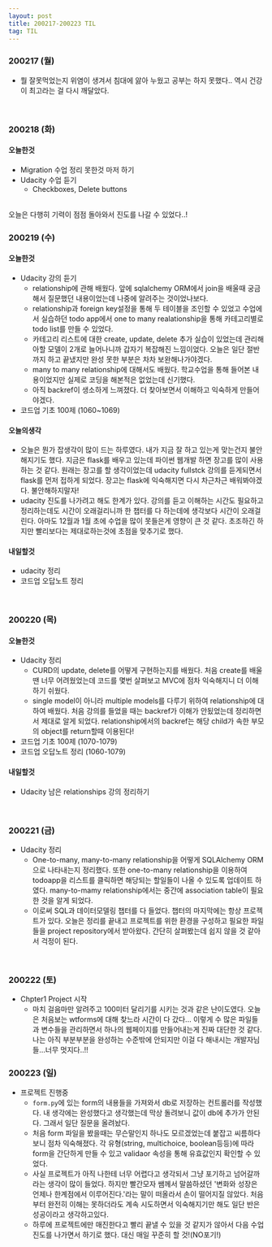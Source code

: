 ```yaml
---
layout: post
title: 200217-200223 TIL
tag: TIL
---
```


### 200217 (월)
- 뭘 잘못먹었는지 위염이 생겨서 침대에 앓아 누웠고 공부는 하지 못했다.. 역시 건강이 최고라는 걸 다시 깨달았다.

<br>

### 200218 (화)
#### 오늘한것
- Migration 수업 정리 못한것 마저 하기
- Udacity 수업 듣기
  - Checkboxes, Delete buttons
<br>
오늘은 다행히 기력이 점점 돌아와서 진도를 나갈 수 있었다..!

<br>

### 200219 (수)
#### 오늘한것
- Udacity 강의 듣기
  - relationship에 관해 배웠다. 앞에 sqlalchemy ORM에서 join을 배울때 궁금해서 질문했던 내용이었는데 나중에 알려주는 것이었나보다.
  - relationship과 foreign key설정을 통해 두 테이블을 조인할 수 있었고 수업에서 실습하던 todo app에서 one to many realationship을 통해 카테고리별로 todo list를 만들 수 있었다.
  - 카테고리 리스트에 대한 create, update, delete 추가 실습이 있었는데 관리해아할 모델이 2개로 늘어나니까 갑자기 복잡해진 느낌이었다. 오늘은 일단 절반까지 하고 끝냈지만 완성 못한 부분은 차차 보완해나가야겠다.
  - many to many relationship에 대해서도 배웠다. 학교수업을 통해 들어본 내용이었지만 실제로 코딩을 해본적은 없었는데 신기했다. 
  - 아직 backref이 생소하게 느껴졌다. 더 찾아보면서 이해하고 익숙하게 만들어야겠다.
- 코드업 기초 100제 (1060~1069)

  
#### 오늘의생각
- 오늘은 뭔가 잡생각이 많이 드는 하루였다. 내가 지금 잘 하고 있는게 맞는건지 불안해지기도 했다. 지금은 flask를 배우고 있는데 파이썬 웹개발 하면 장고를 많이 사용하는 것 같다. 원래는 장고를 할 생각이었는데 udacity fullstck 강의를 듣게되면서 flask를 먼저 접하게 되었다. 장고는 flask에 익숙해지면 다시 차근차근 배워봐야겠다. 불안해하지말자!
- udacity 진도를 나가려고 해도 한계가 있다. 강의를 듣고 이해하는 시간도 필요하고 정리하는데도 시간이 오래걸리니까 한 챕터를 다 하는데에 생각보다 시간이 오래걸린다. 아마도 12월과 1월 초에 수업을 많이 못들은게 영향이 큰 것 같다. 초조하긴 하지만 빨리보다는 제대로하는것에 초점을 맞추기로 했다.

#### 내일할것
- udacity 정리
- 코드업 오답노트 정리

<br>

### 200220 (목)
#### 오늘한것
- Udacity 정리
  - CURD의 update, delete를 어떻게 구현하는지를 배웠다. 처음 create를 배울땐 너무 어려웠었는데 코드를 몇번 살펴보고 MVC에 점차 익숙해지니 더 이해하기 쉬웠다. 
  - single model이 아니라 multiple models를 다루기 위하여 relationship에 대하여 배웠다. 처음 강의를 들었을 때는 backref가 이해가 안됬었는데 정리하면서 제대로 알게 되었다. relationship에서의 backref는 해당 child가 속한 부모의 object를 return할때 이용된다!
- 코드업 기초 100제 (1070-1079)
- 코드업 오답노트 정리 (1060-1079)

#### 내일할것
- Udacity 남은 relationships 강의 정리하기

<br>

### 200221 (금)
- Udacity 정리
  - One-to-many, many-to-many relationship을 어떻게 SQLAlchemy ORM으로 나타내는지 정리했다. 또한 one-to-many relationship을 이용하여 todoapp을 리스트를 클릭하면 해당되는 할일들이 나올 수 있도록 업데이트 하였다. many-to-mamy relationship에서는 중간에 association table이 필요한 것을 알게 되었다.
  - 이로써 SQL과 데이터모델링 챕터를 다 들었다. 챕터의 마지막에는 항상 프로젝트가 있다. 오늘은 정리를 끝내고 프로젝트를 위한 환경을 구성하고 필요한 파일들을 project repository에서 받아왔다. 간단히 살펴봤는데 쉽지 않을 것 같아서 걱정이 된다.

<br>

### 200222 (토)
- Chpter1 Project 시작
  - 마치 걸음마만 알려주고 100미터 달리기를 시키는 것과 같은 난이도였다. 오늘은 처음보는 wtforms에 대해 찾느라 시간이 다 갔다... 이렇게 수 많은 파일들과 변수들을 관리하면서 하나의 웹페이지를 만들어내는게 진짜 대단한 것 같다. 나는 아직 부분부분을 완성하는 수준밖에 안되지만 이걸 다 해내시는 개발자님들...너무 멋지다..!!

### 200223 (일)
- 프로젝트 진행중
  - `form.py`에 있는 form의 내용들을 가져와서 db로 저장하는 컨트롤러를 작성했다. 내 생각에는 완성했다고 생각했는데 막상 돌려보니 값이 db에 추가가 안된다. 그래서 일단 질문을 올려놨다.
  - 처음 form 파일을 봤을때는 무슨말인지 하나도 모르겠었는데 붙잡고 씨름하다보니 점차 익숙해졌다. 각 유형(string, multichoice, boolean등등)에 따라 form을 간단하게 만들 수 있고 validaor 속성을 통해 유효값인지 확인할 수 있었다. 
  - 사실 프로젝트가 아직 나한테 너무 어렵다고 생각되서 그냥 포기하고 넘어갈까라는 생각이 많이 들었다. 하지만 빨간모자 쌤께서 말씀하셨던 '변화와 성장은 언제나 한계점에서 이루어진다.'라는 말이 떠올라서 손이 떨어지질 않았다. 처음부터 완전히 이해는 못하더라도 계속 시도하면서 익숙해지기만 해도 일단 반은 성공이라고 생각하고있다. 
  - 하루에 프로젝트에만 매진한다고 빨리 끝낼 수 있을 것 같지가 않아서 다음 수업 진도를 나가면서 하기로 했다. 대신 매일 꾸준히 할 것!(NO포기!)
